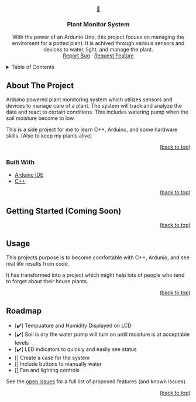 
<div id="top"></div>
<div align="center">
  <a href="https://github.com/Gabeele/Plant-Monitor-System">
    🌺
  </a>

<h3 align="center">Plant Monitor System</h3>

  <p align="center">
    With the power of an Ardunio Uno, this project focues on managing the enviroment for a potted plant. It is achived through various sensors and devices to water, light, and manage the plant. 
    <br />
    <!-- <a href="https://github.com/github_username/repo_name"><strong>Explore the docs »</strong></a> 
    <br />
    <br />
    <a href="https://github.com/github_username/repo_name">View Demo</a>
    · -->
    <a href="https://github.com/Gabeele/Plant-Monitor-System/issues">Report Bug</a>
    ·
    <a href="https://github.com/Gabeele/Plant-Monitor-System/issues">Request Feature</a>
  </p>
</div>



<!-- TABLE OF CONTENTS -->
<details>
  <summary>Table of Contents</summary>
  <ol>
    <li>
      <a href="#about-the-project">About The Project</a>
      <ul>
        <li><a href="#built-with">Built With</a></li>
      </ul>
    </li>
    <li>
      <a href="#getting-started">Getting Started (Coming Soon)</a>
      <ul>
        <li><a href="#prerequisites">Prerequisites</a></li>
        <li><a href="#installation">Installation</a></li>
      </ul>
    </li>
    <li><a href="#usage">Usage</a></li>
    <li><a href="#roadmap">Roadmap</a></li>
  </ol>
</details>



<!-- ABOUT THE PROJECT -->
## About The Project

Arduino powered plant monitoring system which utilizes sensors and devices to manage care of a plant. The system will track and analyze the data and react to certain conditions. This includes watering pump when the soil moisture become to low. 

This is a side project for me to learn C++, Arduino, and some hardware skills. (Also to keep my plants alive)

<p align="right">(<a href="#top">back to top</a>)</p>


### Built With

* [Arduino IDE](https://www.arduino.cc/en/Main/Software_)
* [C++](https://docs.microsoft.com/en-us/cpp/cpp/?view=msvc-160)


<p align="right">(<a href="#top">back to top</a>)</p>



<!-- GETTING STARTED -->
## Getting Started (Coming Soon)



<!-- ### Prerequisites

This is an example of how to list things you need to use the software and how to install them.
* npm
  ```sh
  npm install npm@latest -g
  ```

### Installation

1. Get a free API Key at [https://example.com](https://example.com)
2. Clone the repo
   ```sh
   git clone https://github.com/github_username/repo_name.git
   ```
3. Install NPM packages
   ```sh
   npm install
   ```
4. Enter your API in `config.js`
   ```js
   const API_KEY = 'ENTER YOUR API';

   ```
-->

<p align="right">(<a href="#top">back to top</a>)</p>



<!-- USAGE EXAMPLES -->
## Usage

This projects purpose is to become comfortable with C++, Ardunio, and see real life results from code. 

It has transformed into a project which might help lots of people who tend to forget about their house plants. 

<p align="right">(<a href="#top">back to top</a>)</p>



<!-- ROADMAP -->
## Roadmap

- [✔️] Tempuature and Humidity Displayed on LCD
- [✔️] Soil is dry the water pump will turn on until moisture is at acceptable levels
- [✔️] LED indicators to quickly and easily see status
- [] Create a case for the system
- [] Include buttons to manually water
- [] Fan and lighting controls

See the [open issues](https://github.com/Gabeele/Plant-Monitor-System/issues) for a full list of proposed features (and known issues).

<p align="right">(<a href="#top">back to top</a>)</p>

